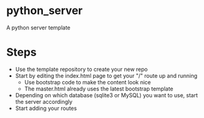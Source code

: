# python_server
 A python server template

# Steps
* Use the template repository to create your new repo
* Start by editing the index.html page to get your "/" route up and running
   * Use bootstrap code to make the content look nice
   * The master.html already uses the latest bootstrap template
* Depending on which database (sqlite3 or MySQL) you want to use, start the server accordingly
* Start adding your routes
